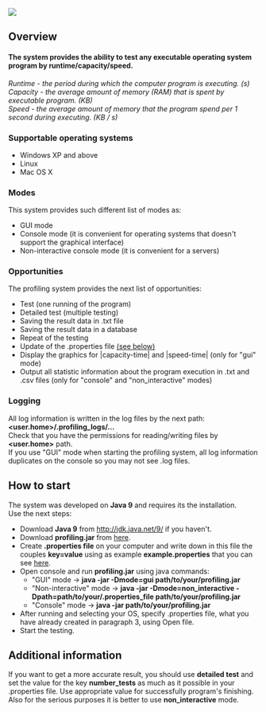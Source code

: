 ![](https://cloud.githubusercontent.com/assets/15519803/24955260/57217880-1f8b-11e7-8425-1ef022f4c7ae.jpg)
## **Overview**
#### **The system provides the ability to test any executable operating system program by runtime/capacity/speed.**
*Runtime - the period during which the computer program is executing. (s)*<br />
*Capacity - the average amount of memory (RAM) that is spent by executable program. (KB)*<br />
*Speed - the average amount of memory that the program spend per 1 second during executing. (KB / s)*<br />

### Supportable operating systems
* Windows XP and above
* Linux
* Mac OS X

### Modes
This system provides such different list of modes as:
* GUI mode
* Console mode (it is convenient for operating systems that doesn't support the graphical interface)
* Non-interactive console mode (it is convenient for a servers)

### Opportunities
The profiling system provides the next list of opportunities:
* Test (one running of the program)
* Detailed test (multiple testing)
* Saving the result data in .txt file
* Saving the result data in a database
* Repeat of the testing
* Update of the .properties file [(see below)](#how-to-start)
* Display the graphics for |capacity-time| and |speed-time| (only for "gui" mode)
* Output all statistic information about the program execution in .txt and .csv files (only for "console" and "non_interactive" modes)


### Logging
All log information is written in the log files by the next path: **<user.home>/.profiling_logs/...<br />**
Check that you have the permissions for reading/writing files by **<user.home>** path.<br/>
If you use "GUI" mode when starting the profiling system, all log information duplicates on the console so you may not see .log files.


## How to start
The system was developed on **Java 9** and requires its the installation. <br/>
Use the next steps:
* Download **Java 9** from http://jdk.java.net/9/ if you haven't.
* Download **profiling.jar** from [here](https://github.com/tuxarb/profiling/blob/master/profiling.jar).
* Create **.properties file** on your computer and write down in this file the couples **key=value** using as example **example.properties** that you can see [here](https://github.com/tuxarb/profiling/blob/master/example.properties).
* Open console and run __profiling.jar__ using java commands:
    * "GUI" mode -> **java -jar -Dmode=gui path/to/your/profiling.jar**
    * "Non-interactive" mode -> **java -jar -Dmode=non_interactive -Dpath=path/to/your/.properties_file path/to/your/profiling.jar**
    * "Console" mode -> **java -jar path/to/your/profiling.jar**
* After running and selecting your OS, specify .properties file, what you have already created in paragraph 3, using Open file.
* Start the testing.


## Additional information
If you want to get a more accurate result, you should use **detailed test** and set the value for the key **number_tests** as much as it possible in your .properties file. Use appropriate value for successfully program's finishing. <br />
Also for the serious purposes it is better to use **non_interactive** mode.
